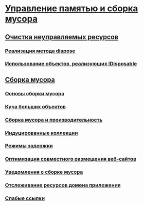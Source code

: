 # [Управление памятью и сборка мусора](memory-management-and-gc.md)
## [Очистка неуправляемых ресурсов](unmanaged.md)
### [Реализация метода dispose](implementing-dispose.md)
### [Использование объектов, реализующих IDisposable](using-objects.md)
## [Сборка мусора](index.md)
### [Основы сборки мусора](fundamentals.md)
### [Куча больших объектов](large-object-heap.md)
### [Сборка мусора и производительность](performance.md)
### [Индуцированные коллекции](induced.md)
### [Режимы задержки](latency.md)
### [Оптимизация совместного размещения веб-сайтов](optimization-for-shared-web-hosting.md)
### [Уведомления о сборке мусора](notifications.md)
### [Отслеживание ресурсов домена приложения](app-domain-resource-monitoring.md)
### [Слабые ссылки](weak-references.md)
